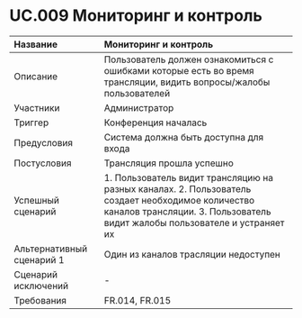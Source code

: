 # UC.009 Мониторинг и контроль
<!-- Подробное описание сценария использования системы с привязкой к ролям участников и задействованным бизнес-сущностям 
https://confluence.mts.ru/pages/viewpage.action?pageId=375782119 
-->
| Название | Мониторинг и контроль |
|:---------------------------|:------|
| Описание | Пользователь должен ознакомиться с ошибками которые есть во время трансляции, видить вопросы/жалобы пользователей|
| Участники | Администратор |
| Триггер | Конференция началась |
| Предусловия | Система должна быть доступна для входа |
| Постусловия | Трансляция прошла успешно |
| Успешный сценарий | 1. Пользователь видит трансляцию на разных каналах. 2. Пользователь создает необходимое количество каналов трансляции. 3. Пользователь видит жалобы пользователе и устраняет их  |
| Альтернативный сценарий 1 | Один из каналов трасляции недоступен |
| Сценарий исключений | - |
| Требования | FR.014, FR.015 |
